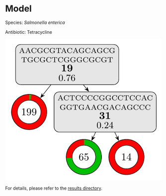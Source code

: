 
# Model

Species: *Salmonella enterica*

Antibiotic: Tetracycline

<a href="./model.pdf"><img src="./model.png" /></a>

For details, please refer to the [results directory](../../../../../results/cart_b/salmonella%20enterica/tetracycline/repeat_10/).

